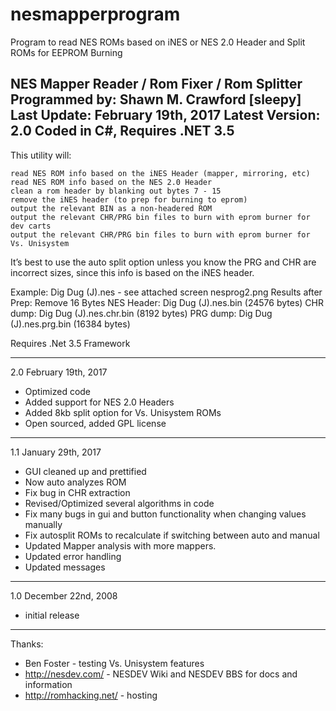 # nesmapperprogram
Program to read NES ROMs based on iNES or NES 2.0 Header and Split ROMs for EEPROM Burning

NES Mapper Reader / Rom Fixer / Rom Splitter
Programmed by: Shawn M. Crawford [sleepy]
Last Update: February 19th, 2017
Latest Version: 2.0
Coded in C#, Requires .NET 3.5
 ----

This utility will:

    read NES ROM info based on the iNES Header (mapper, mirroring, etc)
    read NES ROM info based on the NES 2.0 Header
    clean a rom header by blanking out bytes 7 - 15
    remove the iNES header (to prep for burning to eprom)
    output the relevant BIN as a non-headered ROM
    output the relevant CHR/PRG bin files to burn with eprom burner for dev carts
    output the relevant CHR/PRG bin files to burn with eprom burner for Vs. Unisystem

It’s best to use the auto split option unless you know the PRG and CHR are incorrect sizes, since this info is based on the iNES header.

Example: Dig Dug (J).nes - see attached screen nesprog2.png
Results after Prep:
Remove 16 Bytes NES Header: Dig Dug (J).nes.bin (24576 bytes)
CHR dump: Dig Dug (J).nes.chr.bin (8192 bytes)
PRG dump: Dig Dug (J).nes.prg.bin (16384 bytes)

Requires .Net 3.5 Framework

 ----
2.0 February 19th, 2017
* Optimized code
* Added support for NES 2.0 Headers
* Added 8kb split option for Vs. Unisystem ROMs
* Open sourced, added GPL license

 ----
1.1 January 29th, 2017
* GUI cleaned up and prettified
* Now auto analyzes ROM
* Fix bug in CHR extraction
* Revised/Optimized several algorithms in code
* Fix many bugs in gui and button functionality when changing values manually
* Fix autosplit ROMs to recalculate if switching between auto and manual
* Updated Mapper analysis with more mappers.
* Updated error handling
* Updated messages

 ----
1.0  December 22nd, 2008
* initial release

 ----
Thanks:
* Ben Foster - testing Vs. Unisystem features
* http://nesdev.com/ - NESDEV Wiki and NESDEV BBS for docs and information
* http://romhacking.net/ - hosting


